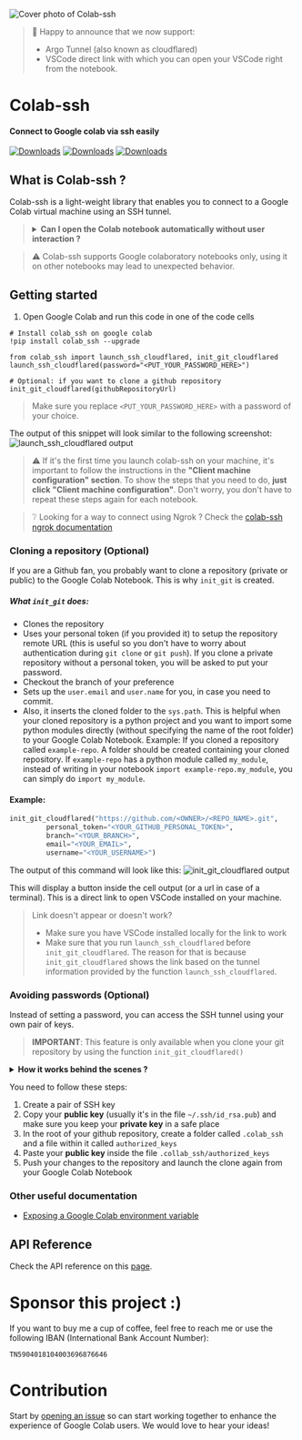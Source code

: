 ![Cover photo of Colab-ssh](docs/assets/cover.png)

> 🎉 Happy to announce that we now support:
>  - Argo Tunnel (also known as cloudflared)
>  - VSCode direct link with which you can open your VSCode right from the notebook.

# Colab-ssh
#### Connect to Google colab via ssh easily

[![Downloads](https://pepy.tech/badge/colab-ssh/week)](https://pepy.tech/project/colab-ssh/week)
[![Downloads](https://pepy.tech/badge/colab-ssh/month)](https://pepy.tech/project/colab-ssh/month)
[![Downloads](https://pepy.tech/badge/colab-ssh)](https://pepy.tech/project/colab-ssh)

## What is Colab-ssh ?
Colab-ssh is a light-weight library that enables you to connect to a Google Colab virtual machine using an SSH tunnel.

> <details><summary> <b> Can I open the Colab notebook automatically without user interaction ?</b> </summary>No, you still need to open the Google Colab Notebook interface manually in order to setup this tool. Google Colab doesn't have an API yet to automatically run a notebook for you.</details>

> :warning: Colab-ssh supports Google colaboratory notebooks only, using it on other notebooks may lead to unexpected behavior. 

## Getting started

1. Open Google Colab and run this code in one of the code cells
```jupyter
# Install colab_ssh on google colab
!pip install colab_ssh --upgrade

from colab_ssh import launch_ssh_cloudflared, init_git_cloudflared
launch_ssh_cloudflared(password="<PUT_YOUR_PASSWORD_HERE>")

# Optional: if you want to clone a github repository
init_git_cloudflared(githubRepositoryUrl)
```
> Make sure you replace `<PUT_YOUR_PASSWORD_HERE>` with a password of your choice.

The output of this snippet will look similar to the following screenshot:
![launch_ssh_cloudflared output](docs/assets/launch_ssh_cloudflared.jpg)

> :warning: If it's the first time you launch colab-ssh on your machine, it's important to follow the instructions in the **"Client machine configuration" section**. To show the steps that you need to do, **just click "Client machine configuration"**. Don't worry, you don't have to repeat these steps again for each notebook.

> :grey_question: Looking for a way to connect using Ngrok ? Check the [colab-ssh ngrok documentation](docs/deprecated/ngrok.md)


### Cloning a repository (Optional)
If you are a Github fan, you probably want to clone a repository (private or public) to the Google Colab Notebook.
This is why `init_git` is created.

##### What `init_git` does:
- Clones the repository
- Uses your personal token (if you provided it) to setup the repository remote URL (this is useful so you don't have to worry about authentication during `git clone` or `git push`). If you clone a private repository without a personal token, you will be asked to put your password.
- Checkout the branch of your preference
- Sets up the `user.email` and `user.name` for you, in case you need to commit.
- Also, it inserts the cloned folder to the `sys.path`. This is helpful when your cloned repository is a python project and you want to import some python modules directly (without specifying the name of the root folder) to your Google Colab Notebook. Example: If you cloned a repository called `example-repo`. A folder should be created containing your cloned repository. If `example-repo` has a python module called `my_module`, instead of writing in your notebook `import example-repo.my_module`, you can simply do `import my_module`.

#### Example:
```python
init_git_cloudflared("https://github.com/<OWNER>/<REPO_NAME>.git",
         personal_token="<YOUR_GITHUB_PERSONAL_TOKEN>", 
         branch="<YOUR_BRANCH>",
         email="<YOUR_EMAIL>",
         username="<YOUR_USERNAME>")
```
The output of this command will look like this:
![init_git_cloudflared output](docs/assets/init_git_cloudflared.jpg)


This will display a button inside the cell output (or a url in case of a terminal). This is a direct link to open VSCode installed on your machine.
> Link doesn't appear or doesn't work?
> - Make sure you have VSCode installed locally for the link to work
> - Make sure that you run `launch_ssh_cloudflared` before `init_git_cloudflared`. The reason for that is because `init_git_cloudflared` shows the link based on the tunnel information provided by the function `launch_ssh_cloudflared`.


### Avoiding passwords (Optional)
Instead of setting a password, you can access the SSH tunnel using your own pair of keys.

> **IMPORTANT**: This feature is only available when you clone your git repository by using the function `init_git_cloudflared()`

<details><summary><b>How it works behind the scenes ?</b></summary> 
         
We get your **public key** from the repository passed into the `init_git()` function and then we add it to the  `authorized_keys` file (found in `~/.ssh` folder).
</details>

You need to follow these steps:
1. Create a pair of SSH key
2. Copy your **public key** (usually it's in the file `~/.ssh/id_rsa.pub`) and make sure you keep your **private key** in a safe place
3. In the root of your github repository, create a folder called `.colab_ssh` and a file within it called `authorized_keys`
4. Paste your **public key** inside the file `.collab_ssh/authorized_keys`
5. Push your changes to the repository and launch the clone again from your Google Colab Notebook

### Other useful documentation
- [Exposing a Google Colab environment variable](docs/expose-env-variable.md)

## API Reference
Check the API reference on this [page](docs/api-reference.md).

# Sponsor this project :)
If you want to buy me a cup of coffee, feel free to reach me or use the following IBAN (International Bank Account Number):
```
TN5904018104003696876646
```

# Contribution
Start by [opening an issue](https://github.com/WassimBenzarti/colab-ssh) so can start working together to enhance the experience of Google Colab users. We would love to hear your ideas!
